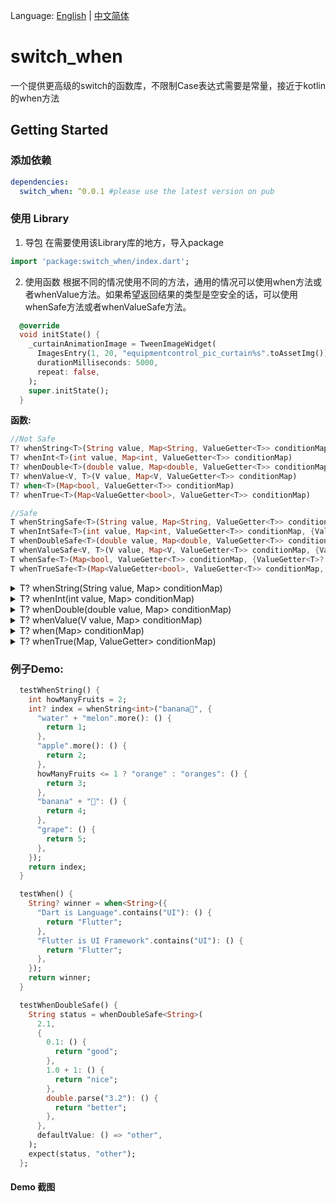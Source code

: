 Language: [English](README.md) | [中文简体](README-ZH.md)
# switch_when

一个提供更高级的switch的函数库，不限制Case表达式需要是常量，接近于kotlin的when方法

## Getting Started

### 添加依赖

```yaml
dependencies:
  switch_when: ^0.0.1 #please use the latest version on pub
```
 
### 使用 Library
1. 导包
 在需要使用该Library库的地方，导入package
```dart
import 'package:switch_when/index.dart';
```

2. 使用函数
根据不同的情况使用不同的方法，通用的情况可以使用when方法或者whenValue方法。如果希望返回结果的类型是空安全的话，可以使用whenSafe方法或者whenValueSafe方法。
```dart
  @override
  void initState() {
    _curtainAnimationImage = TweenImageWidget(
      ImagesEntry(1, 20, "equipmentcontrol_pic_curtain%s".toAssetImg()),
      durationMilliseconds: 5000,
      repeat: false,
    );
    super.initState();
  }
```


**函数:**
```dart
//Not Safe
T? whenString<T>(String value, Map<String, ValueGetter<T>> conditionMap)
T? whenInt<T>(int value, Map<int, ValueGetter<T>> conditionMap)
T? whenDouble<T>(double value, Map<double, ValueGetter<T>> conditionMap) 
T? whenValue<V, T>(V value, Map<V, ValueGetter<T>> conditionMap)
T? when<T>(Map<bool, ValueGetter<T>> conditionMap)
T? whenTrue<T>(Map<ValueGetter<bool>, ValueGetter<T>> conditionMap)

//Safe
T whenStringSafe<T>(String value, Map<String, ValueGetter<T>> conditionMap, {ValueGetter<T>? defaultValue}) 
T whenIntSafe<T>(int value, Map<int, ValueGetter<T>> conditionMap, {ValueGetter<T>? defaultValue})
T whenDoubleSafe<T>(double value, Map<double, ValueGetter<T>> conditionMap, {ValueGetter<T>? defaultValue}) 
T whenValueSafe<V, T>(V value, Map<V, ValueGetter<T>> conditionMap, {ValueGetter<T>? defaultValue}) 
T whenSafe<T>(Map<bool, ValueGetter<T>> conditionMap, {ValueGetter<T>? defaultValue})
T whenTrueSafe<T>(Map<ValueGetter<bool>, ValueGetter<T>> conditionMap, {ValueGetter<T>? defaultValue}) 
```

<details>
  <summary>T? whenString<T>(String value, Map<String, ValueGetter<T>> conditionMap)</summary>
<p>用于取代switch方法，因为有些场景使用[switch]会出现Case expressions must be constant.的错误警告；
如果[conditionMap]的[Map.keys]中有[value]的话，执行其对应的[ValueGetter]方法
</p>

example:
```dart
 int? index = whenString<int>("banana🍌", {
   "water" + "melon": () {
     return 1;
   },
   "apple": () {
     return 2;
   },
   "orange": () {
     return 3 ;
   },
   "banana" + "🍌": () {
     return 4;
   },
   "grape": () {
     return 5;
   },
 });
```
</details>


<details>
  <summary>T? whenInt<T>(int value, Map<int, ValueGetter<T>> conditionMap)</summary>
<p>用于取代switch方法，因为有些场景使用[switch]会出现Case expressions must be constant.的错误警告；如果[conditionMap]的[Map.keys]中有[value]的话，执行其对应的[ValueGetter]方法
</p>

example:
```dart
 String? status = whenInt<String>(1, {
   1: () {
     return "good";
   },
   1 + 1: () {
     return "nice";
   },
   int.parse("3"): () {
     return "better";
   },
 });
```
</details>

<details>
  <summary>T? whenDouble<T>(double value, Map<double, ValueGetter<T>> conditionMap)</summary>
<p>用于取代switch方法，因为有些场景使用[switch]会出现Case expressions must be constant.的错误警告；<br>
如果[conditionMap]的[Map.keys]中有[value]的话，执行其对应的[ValueGetter]方法
</p>

example:
```dart
 String? status = whenDouble<String>(2.0, {
   0.1: () {
     return "good";
   },
   1.0 + 1: () {
     return "nice";
   },
   double.parse("3.2"): () {
     return "better";
   },
 });
```
</details>



<details>
  <summary>T? whenValue<V, T>(V value, Map<V, ValueGetter<T>> conditionMap)</summary>
<p>方法[switch]的超级进化版本💖💖💖，所有基本类型的value都可以比较，包括[List],[Map]，[Set]，以及[Iterable]。<br>
只要[conditionMap]的[Map.keys]中有[value]的话，就会执行其对应的[ValueGetter]方法
</p>

example:
```dart
 String? kind = whenValue<List, String>(
   ["apple", "orange"],
   {
     ["cat", "dog"]: () {
       return "pets";
     },
     ["apple", "orange"]: () {
       return "fruits";
     },
     ["red", "white", "black"]: () {
       return "colors";
     },
   },
 );
```
</details>


<details>
  <summary>T? when<T>(Map<bool, ValueGetter<T>> conditionMap)</summary>
<p>方法[switch]的kotlin版本的when函数.<br>
只要在[conditionMap]的[Map.keys]中发现第一个true,就会立刻执行其对应的[ValueGetter]方法，并返回相对的值.<br>
如果没有找到的话，会返回null;如果需要默认值，可以在Map中最后加入一个key等于true的MapEntry
</p>

example:
```dart
 String? winner = when<String>({
   "Dart is Language".contains("UI"): () {
     return "Flutter";
   },
   "Flutter is UI Framework".contains("UI"): () {
     return "Flutter";
   },
 });
```
</details>


<details>
  <summary>T? whenTrue<T>(Map<ValueGetter<bool>, ValueGetter<T>> conditionMap)</summary>
<p>方法[switch]的kotlin版本的when函数.<br>，其条件表达式会进行计算。
只要在[conditionMap]的[Map.keys]中第一个出现执行结果为true,就会立刻执行其对应的[ValueGetter]方法，并返回相对的值.<br>
如果没有找到的话，会返回null;如果需要默认值，可以在Map中最后加入一个key等于true的MapEntry
</p>

example:
```dart
String? something = whenTrue<String>({
      () {
    if (1 + 100 * 1000 < 2000) {
      return false;
    } else if ("Who is my lovely baby?".length > 10) {
      return true;
    } else {
      return false;
    }
  }: () {
    return "Test OK";
  },
      () {
    return int.tryParse("3.14*") != null;
  }: () {
    return "PI get";
  }
});
```
</details>


### 例子Demo:

```dart
  testWhenString() {
    int howManyFruits = 2;
    int? index = whenString<int>("banana🍌", {
      "water" + "melon".more(): () {
        return 1;
      },
      "apple".more(): () {
        return 2;
      },
      howManyFruits <= 1 ? "orange" : "oranges": () {
        return 3;
      },
      "banana" + "🍌": () {
        return 4;
      },
      "grape": () {
        return 5;
      },
    });
    return index;
  }

  testWhen() {
    String? winner = when<String>({
      "Dart is Language".contains("UI"): () {
        return "Flutter";
      },
      "Flutter is UI Framework".contains("UI"): () {
        return "Flutter";
      },
    });
    return winner;
  }

  testWhenDoubleSafe() {
    String status = whenDoubleSafe<String>(
      2.1,
      {
        0.1: () {
          return "good";
        },
        1.0 + 1: () {
          return "nice";
        },
        double.parse("3.2"): () {
          return "better";
        },
      },
      defaultValue: () => "other",
    );
    expect(status, "other");
  };
```

#### Demo 截图
<!-- ![demo](demo.gif) -->




